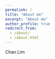 ```yaml
---
permalink: /
title: "About me"
excerpt: "About me"
author_profile: true
redirect_from: 
  - /about/
  - /about.html
---
```


Chan Lim
